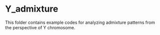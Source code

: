 # Y_admixture
This folder contains example codes for analyzing admixture patterns from the perspective of Y chromosome.
